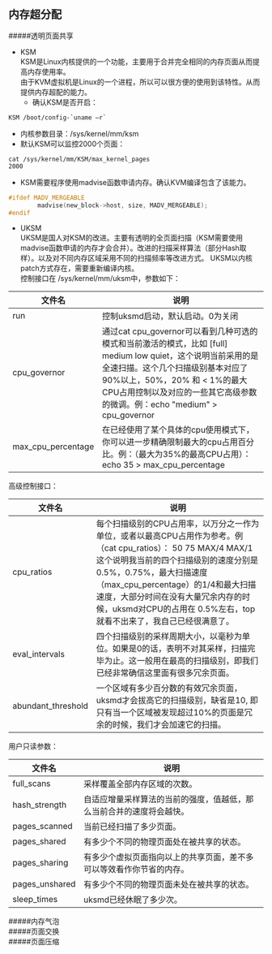 内存超分配 
-----
#####透明页面共享  
+ KSM  
KSM是Linux内核提供的一个功能，主要用于合并完全相同的内存页面从而提高内存使用率。  
由于KVM虚拟机是Linux的一个进程，所以可以很方便的使用到该特性。从而提供内存超配的能力。  
  - 确认KSM是否开启：  
```shell
KSM /boot/config-`uname –r`  
``` 
  - 内核参数目录：/sys/kernel/mm/ksm  
  - 默认KSM可以监控2000个页面：  
```shell 
cat /sys/kernel/mm/KSM/max_kernel_pages   
2000 
```
  - KSM需要程序使用madvise函数申请内存。确认KVM编译包含了该能力。   
``` c
#ifdef MADV_MERGEABLE
        madvise(new_block->host, size, MADV_MERGEABLE);
#endif
```


+ UKSM   
UKSM是国人对KSM的改进。主要有透明的全页面扫描（KSM需要使用madvise函数申请的内存才会合并）。改进的扫描采样算法（部分Hash取样）。以及对不同内存区域采用不同的扫描频率等改进方式。
UKSM以内核patch方式存在，需要重新编译内核。  
控制接口在 /sys/kernel/mm/uksm中，参数如下：   

文件名          |说明                       |  
----------------|---------------------------|  
run             |控制uksmd启动，默认启动。0为关闭|  
cpu_governor    |通过cat cpu_governor可以看到几种可选的模式和当前激活的模式，比如 [full] medium low quiet，这个说明当前采用的是全速扫描。这个几个扫描级别基本对应了 90%以上，50%，20% 和 < 1%的最大CPU占用控制以及对应的一些其它高级参数的微调。例：echo "medium" > cpu_governor|  
max_cpu_percentage|在已经使用了某个具体的cpu使用模式下，你可以进一步精确限制最大的cpu占用百分比。例：（最大为35%的最高CPU占用）：echo 35 > max_cpu_percentage|  

高级控制接口：   

文件名          |说明                       |  
----------------|---------------------------|  
cpu_ratios      |每个扫描级别的CPU占用率，以万分之一作为单位，或者以最高CPU占用作为参考。例（cat cpu_ratios）： 50 75 MAX/4 MAX/1这个说明我当前的四个扫描级别的速度分别是0.5%，0.75%，最大扫描速度（max_cpu_percentage）的1/4和最大扫描速度，大部分时间在没有大量冗余内存的时候，uksmd对CPU的占用在 0.5%左右，top就看不出来了，我自己已经很满意了。|
eval_intervals|四个扫描级别的采样周期大小，以毫秒为单位。如果是0的话，表明不对其采样，扫描完毕为止。这一般用在最高的扫描级别，即我们已经非常确信这里面有很多冗余页面。|
abundant_threshold|一个区域有多少百分数的有效冗余页面，uksmd才会拔高它的扫描级别，缺省是10, 即只有当一个区域被发现超过10%的页面是冗余的时候，我们才会加速它的扫描。|

用户只读参数：   

文件名          |说明                       |  
----------------|---------------------------|  
|full_scans  |采样覆盖全部内存区域的次数。|
|hash_strength|  自适应增量采样算法的当前的强度，值越低，那么当前合并的速度将会越快。|
|pages_scanned |当前已经扫描了多少页面。|
|pages_shared |有多少个不同的物理页面处在被共享的状态。|
|pages_sharing |有多少个虚拟页面指向以上的共享页面，差不多可以等效看作你节省的内存。|
|pages_unshared |有多少个不同的物理页面未处在被共享的状态。|
|sleep_times  |uksmd已经休眠了多少次。|


#####内存气泡  
#####页面交换  
#####页面压缩  
